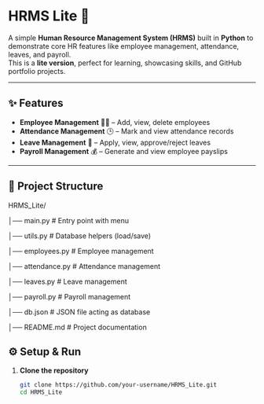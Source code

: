 # HRMS Lite 🏢

A simple **Human Resource Management System (HRMS)** built in **Python** to demonstrate core HR features like employee management, attendance, leaves, and payroll.  
This is a **lite version**, perfect for learning, showcasing skills, and GitHub portfolio projects.  

---

## ✨ Features
- **Employee Management** 👩‍💼 – Add, view, delete employees  
- **Attendance Management** 🕒 – Mark and view attendance records  
- **Leave Management** 🌴 – Apply, view, approve/reject leaves  
- **Payroll Management** 💰 – Generate and view employee payslips  

---

## 📂 Project Structure

HRMS_Lite/

│── main.py # Entry point with menu

│── utils.py # Database helpers (load/save)

│── employees.py # Employee management

│── attendance.py # Attendance management

│── leaves.py # Leave management

│── payroll.py # Payroll management

│── db.json # JSON file acting as database

│── README.md # Project documentation

## ⚙️ Setup & Run
1. **Clone the repository**
   ```bash
   git clone https://github.com/your-username/HRMS_Lite.git
   cd HRMS_Lite
